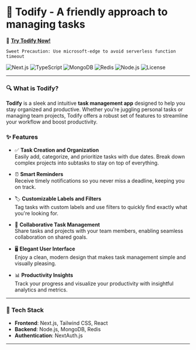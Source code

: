 # 🌟 **Todify** - A friendly approach to managing tasks

🚀 [**Try Todify Now!**](https://todify-eta.vercel.app)

`Sweet Precaution: Use microsoft-edge to avoid serverless function timeout`

![Next.js](https://img.shields.io/badge/Next.js-12.1-blue.svg)
![TypeScript](https://img.shields.io/badge/TypeScript-4.x-blue.svg)
![MongoDB](https://img.shields.io/badge/MongoDB-4.4-green.svg)
![Redis](https://img.shields.io/badge/Redis-6.2-red.svg)
![Node.js](https://img.shields.io/badge/Node.js-14.x-brightgreen.svg)
![License](https://img.shields.io/badge/license-MIT-blue.svg)


---

### 🔍 **What is Todify?**

**Todify** is a sleek and intuitive **task management app** designed to help you stay organized and productive. Whether you're juggling personal tasks or managing team projects, Todify offers a robust set of features to streamline your workflow and boost productivity.

### ✨ **Features**

- ✅ **Task Creation and Organization**  
  Easily add, categorize, and prioritize tasks with due dates. Break down complex projects into subtasks to stay on top of everything.

- ⏰ **Smart Reminders**  
  Receive timely notifications so you never miss a deadline, keeping you on track.

- 🏷️ **Customizable Labels and Filters**  
  Tag tasks with custom labels and use filters to quickly find exactly what you're looking for.

- 👥 **Collaborative Task Management**  
  Share tasks and projects with your team members, enabling seamless collaboration on shared goals.

- 🖥️ **Elegant User Interface**  
  Enjoy a clean, modern design that makes task management simple and visually pleasing.

- 📊 **Productivity Insights**  
  Track your progress and visualize your productivity with insightful analytics and metrics.

---

### 🔧 **Tech Stack**
- **Frontend**: Next.js, Tailwind CSS, React
- **Backend**: Node.js, MongoDB, Redis
- **Authentication**: NextAuth.js

---

